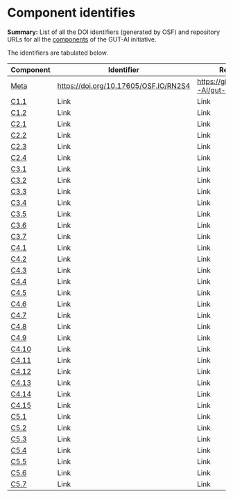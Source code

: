 # Component identifies

__Summary:__ List of all the DOI identifiers (generated by OSF) and repository URLs for all the [components](../README.md) of the GUT-AI initiative.

The identifiers are tabulated below.

| Component                                                               | Identifier                            | Repository                       |
| ----------------------------------------------------------------------- | ------------------------------------- | -------------------------------- |
| [Meta](../README.md#meta-component)                                     | https://doi.org/10.17605/OSF.IO/RN2S4 | https://github.com/GUT-AI/gut-ai |
| [C1.1](../README.md#component-c11-distributed-smart-grids)              | Link | Link |
| [C1.2](../README.md#component-c12-gut-ai-dcp)                           | Link | Link |
| [C2.1](../README.md#component-c21-gut-ai-marketplace)                   | Link | Link |
| [C2.2](../README.md#component-c22-automated-data-preparation)           | Link | Link |
| [C2.3](../README.md#component-c23-cicd)                                 | Link | Link |
| [C2.4](../README.md#component-c24-dx)                                   | Link | Link |
| [C3.1](../README.md#component-c31-autods)                               | Link | Link |
| [C3.2](../README.md#component-c32-automl)                               | Link | Link |
| [C3.3](../README.md#component-c33-automated-data-preprocessing)         | Link | Link |
| [C3.4](../README.md#component-c34-nas)                                  | Link | Link |
| [C3.5](../README.md#component-c35-continual-learning)                   | Link | Link |
| [C3.6](../README.md#component-c36-distributed-systems-for-ml)           | Link | Link |
| [C3.7](../README.md#component-c37-solve-memory-bottleneck)              | Link | Link |
| [C4.1](../README.md#component-c41-automated-scientific-discovery)       | Link | Link |
| [C4.2](../README.md#component-c42-mtsu)                                 | Link | Link |
| [C4.3](../README.md#component-c43-grounded-cv)                          | Link | Link |
| [C4.4](../README.md#component-c44-asr)                                  | Link | Link |
| [C4.5](../README.md#component-c45-tts)                                  | Link | Link |
| [C4.6](../README.md#component-c46-ser)                                  | Link | Link |
| [C4.7](../README.md#component-c47-mt)                                   | Link | Link |
| [C4.8](../README.md#component-c48-tod)                                  | Link | Link |
| [C4.9](../README.md#component-c49-qa)                                   | Link | Link |
| [C4.10](../README.md#component-c410-grounded-qa)                        | Link | Link |
| [C4.11](../README.md#component-c411-vspt)                               | Link | Link |
| [C4.12](../README.md#component-c412-multi-robot-path-planning)          | Link | Link |
| [C4.13](../README.md#component-c413-multi-robot-target-detection-and-tracking) | Link | Link |
| [C4.14](../README.md#component-c414-anomaly-detection)                  | Link | Link |
| [C4.15](../README.md#component-c415-recommender-engines)                | Link | Link |
| [C5.1](../README.md#component-c51-automated-protoyping)                 | Link | Link |
| [C5.2](../README.md#component-c52-automated-ux)                         | Link | Link |
| [C5.3](../README.md#component-c53-automated-marketing)                  | Link | Link |
| [C5.4](../README.md#component-c54-automated-sales)                      | Link | Link |
| [C5.5](../README.md#component-c55-automated-customer-support)           | Link | Link |
| [C5.6](../README.md#component-c56-automated-governance-and-compliance)  | Link | Link |
| [C5.7](../README.md#component-c57-portfolio-management)                 | Link | Link |
